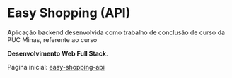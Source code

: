 # Easy Shopping (API)

Aplicação backend desenvolvida como trabalho de conclusão de curso da PUC Minas, referente ao curso

**Desenvolvimento Web Full Stack**.

Página inicial: [easy-shopping-api](https://easy-shopping-puc-minas.herokuapp.com/swagger-ui.html#/)